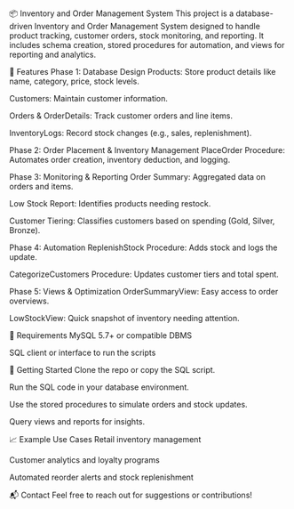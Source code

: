 📦 Inventory and Order Management System
This project is a database-driven Inventory and Order Management System designed to handle product tracking, customer orders, stock monitoring, and reporting. It includes schema creation, stored procedures for automation, and views for reporting and analytics.

🔧 Features
Phase 1: Database Design
Products: Store product details like name, category, price, stock levels.

Customers: Maintain customer information.

Orders & OrderDetails: Track customer orders and line items.

InventoryLogs: Record stock changes (e.g., sales, replenishment).

Phase 2: Order Placement & Inventory Management
PlaceOrder Procedure: Automates order creation, inventory deduction, and logging.

Phase 3: Monitoring & Reporting
Order Summary: Aggregated data on orders and items.

Low Stock Report: Identifies products needing restock.

Customer Tiering: Classifies customers based on spending (Gold, Silver, Bronze).

Phase 4: Automation
ReplenishStock Procedure: Adds stock and logs the update.

CategorizeCustomers Procedure: Updates customer tiers and total spent.

Phase 5: Views & Optimization
OrderSummaryView: Easy access to order overviews.

LowStockView: Quick snapshot of inventory needing attention.

💾 Requirements
MySQL 5.7+ or compatible DBMS

SQL client or interface to run the scripts

🚀 Getting Started
Clone the repo or copy the SQL script.

Run the SQL code in your database environment.

Use the stored procedures to simulate orders and stock updates.

Query views and reports for insights.

📈 Example Use Cases
Retail inventory management

Customer analytics and loyalty programs

Automated reorder alerts and stock replenishment

📬 Contact
Feel free to reach out for suggestions or contributions!


